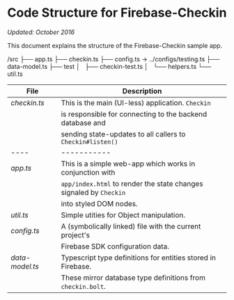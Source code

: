 # Code Structure for Firebase-Checkin
_Updated: October 2016_

This document explains the structure of the Firebase-Checkin sample
app.

/src
├── app.ts
├── checkin.ts
├── config.ts -> ../configs/testing.ts
├── data-model.ts
├── test
│   ├── checkin-test.ts
│   └── helpers.ts
└── util.ts

| File | Description |
| ---- | ----------- |
| *checkin.ts* | This is the main (UI-less) application.  `Checkin` |
|              | is responsible for connecting to the backend database and |
|              | sending state-updates to all callers to `Checkin#listen()` |
| ---- | ----------- |
| *app.ts* | This is a simple web-app which works in conjunction with |
|          | `app/index.html` to render the state changes signaled by `Checkin` |
|          | into styled DOM nodes. |
| *util.ts* | Simple utities for Object manipulation. |
| *config.ts* | A (symbolically linked) file with the current project's |
|           | Firebase SDK configuration data. |
| *data-model.ts* | Typescript type definitions for entities stored in Firebase. |
|               | These mirror database type definitions from `checkin.bolt`. |
